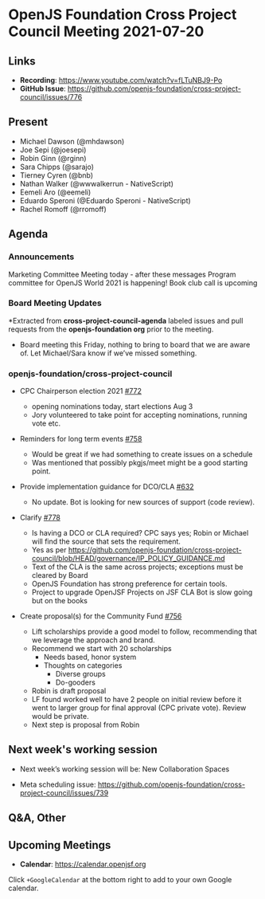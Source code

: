 # OpenJS Foundation Cross Project Council Meeting 2021-07-20

## Links

* **Recording**: https://www.youtube.com/watch?v=fLTuNBJ9-Po
* **GitHub Issue**: https://github.com/openjs-foundation/cross-project-council/issues/776

## Present

* Michael Dawson (@mhdawson)
* Joe Sepi (@joesepi)
* Robin Ginn (@rginn)
* Sara Chipps (@sarajo) 
* Tierney Cyren (@bnb)
* Nathan Walker (@wwwalkerrun - NativeScript) 
* Eemeli Aro (@eemeli)
* Eduardo Speroni (@Eduardo Speroni - NativeScript)
* Rachel Romoff (@rromoff)  

## Agenda

### Announcements

Marketing Committee Meeting today - after these messages
Program committee for OpenJS World 2021 is happening!
Book club call is upcoming

### Board Meeting Updates

*Extracted from **cross-project-council-agenda** labeled issues and pull requests from the **openjs-foundation org** prior to the meeting.
* Board meeting this Friday, nothing to bring to board that we are aware of. Let Michael/Sara
  know if we’ve missed something.

### openjs-foundation/cross-project-council

* CPC Chairperson election 2021 [#772](https://github.com/openjs-foundation/cross-project-council/issues/772)
  * opening nominations today, start elections Aug 3
  * Jory volunteered to take point for accepting nominations, running vote etc.

* Reminders for long term events [#758](https://github.com/openjs-foundation/cross-project-council/issues/758)
  * Would be great if we had something to create issues on a schedule
  * Was mentioned that possibly pkgjs/meet might be a good starting point. 

* Provide implementation guidance for DCO/CLA 
[#632](https://github.com/openjs-foundation/cross-project-council/issues/632)
  * No update. Bot is looking for new sources of support (code review).

* Clarify
[#778](https://github.com/openjs-foundation/cross-project-council/issues/778)
  * Is having a DCO or CLA required? CPC says yes; Robin or Michael will find the source that sets the requirement. 
  * Yes as per https://github.com/openjs-foundation/cross-project-council/blob/HEAD/governance/IP_POLICY_GUIDANCE.md
  * Text of the CLA is the same across projects; exceptions must be cleared by Board
  * OpenJS Foundation has strong preference for certain tools. 
  * Project to upgrade OpenJSF Projects on JSF CLA Bot is slow going but on the books

* Create proposal(s) for the Community Fund [#756](https://github.com/openjs-foundation/cross-project-council/issues/756)
  * Lift scholarships provide a good model to follow, recommending that we leverage the
    approach and brand.
  * Recommend we start with 20 scholarships
    * Needs based, honor system
    * Thoughts on categories
      * Diverse groups
      * Do-gooders
  * Robin is draft proposal
  * LF found worked well to have 2 people on initial review before it went to larger group for final
    approval (CPC private vote). Review would be private.
  * Next step is proposal from Robin

## Next week's working session

* Next week’s working session will be:
New Collaboration Spaces

* Meta scheduling issue: https://github.com/openjs-foundation/cross-project-council/issues/739

## Q&A, Other

## Upcoming Meetings

* **Calendar**: <https://calendar.openjsf.org>

Click `+GoogleCalendar` at the bottom right to add to your own Google calendar.
